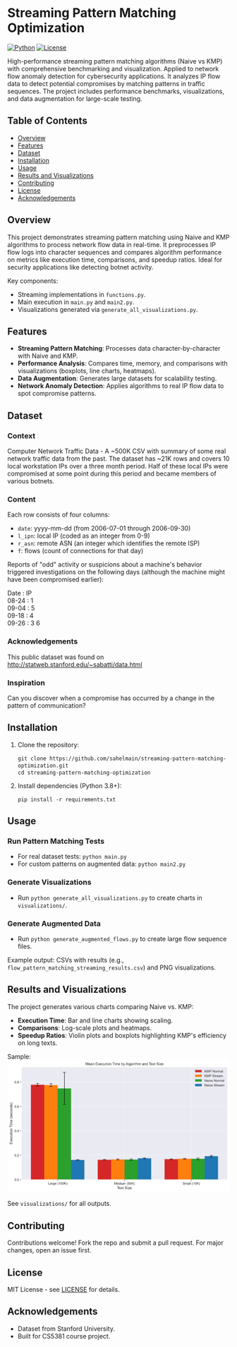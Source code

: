# Streaming Pattern Matching Optimization

[![Python](https://img.shields.io/badge/Python-3.8%2B-blue)](https://www.python.org/)
[![License](https://img.shields.io/badge/License-MIT-green)](LICENSE)

High-performance streaming pattern matching algorithms (Naive vs KMP) with comprehensive benchmarking and visualization. Applied to network flow anomaly detection for cybersecurity applications. It analyzes IP flow data to detect potential compromises by matching patterns in traffic sequences. The project includes performance benchmarks, visualizations, and data augmentation for large-scale testing.

## Table of Contents
- [Overview](#overview)
- [Features](#features)
- [Dataset](#dataset)
- [Installation](#installation)
- [Usage](#usage)
- [Results and Visualizations](#results-and-visualizations)
- [Contributing](#contributing)
- [License](#license)
- [Acknowledgements](#acknowledgements)

## Overview
This project demonstrates streaming pattern matching using Naive and KMP algorithms to process network flow data in real-time. It preprocesses IP flow logs into character sequences and compares algorithm performance on metrics like execution time, comparisons, and speedup ratios. Ideal for security applications like detecting botnet activity.

Key components:
- Streaming implementations in `functions.py`.
- Main execution in `main.py` and `main2.py`.
- Visualizations generated via `generate_all_visualizations.py`.

## Features
- **Streaming Pattern Matching**: Processes data character-by-character with Naive and KMP.
- **Performance Analysis**: Compares time, memory, and comparisons with visualizations (boxplots, line charts, heatmaps).
- **Data Augmentation**: Generates large datasets for scalability testing.
- **Network Anomaly Detection**: Applies algorithms to real IP flow data to spot compromise patterns.

## Dataset
### Context
Computer Network Traffic Data - A ~500K CSV with summary of some real network traffic data from the past. The dataset has ~21K rows and covers 10 local workstation IPs over a three month period. Half of these local IPs were compromised at some point during this period and became members of various botnets.

### Content
Each row consists of four columns:
- `date`: yyyy-mm-dd (from 2006-07-01 through 2006-09-30)
- `l_ipn`: local IP (coded as an integer from 0-9)
- `r_asn`: remote ASN (an integer which identifies the remote ISP)
- `f`: flows (count of connections for that day)

Reports of "odd" activity or suspicions about a machine's behavior triggered investigations on the following days (although the machine might have been compromised earlier):

Date : IP  
08-24 : 1  
09-04 : 5  
09-18 : 4  
09-26 : 3 6  

### Acknowledgements
This public dataset was found on http://statweb.stanford.edu/~sabatti/data.html

### Inspiration
Can you discover when a compromise has occurred by a change in the pattern of communication?

## Installation
1. Clone the repository:
   ```
   git clone https://github.com/sahelmain/streaming-pattern-matching-optimization.git
   cd streaming-pattern-matching-optimization
   ```

2. Install dependencies (Python 3.8+):
   ```
   pip install -r requirements.txt
   ```

## Usage
### Run Pattern Matching Tests
- For real dataset tests: `python main.py`
- For custom patterns on augmented data: `python main2.py`

### Generate Visualizations
- Run `python generate_all_visualizations.py` to create charts in `visualizations/`.

### Generate Augmented Data
- Run `python generate_augmented_flows.py` to create large flow sequence files.

Example output: CSVs with results (e.g., `flow_pattern_matching_streaming_results.csv`) and PNG visualizations.

## Results and Visualizations
The project generates various charts comparing Naive vs. KMP:
- **Execution Time**: Bar and line charts showing scaling.
- **Comparisons**: Log-scale plots and heatmaps.
- **Speedup Ratios**: Violin plots and boxplots highlighting KMP's efficiency on long texts.

Sample:  
![Execution Time Comparison](visualizations/bar_chart_execution_time.png)

See `visualizations/` for all outputs.

## Contributing
Contributions welcome! Fork the repo and submit a pull request. For major changes, open an issue first.

## License
MIT License - see [LICENSE](LICENSE) for details.

## Acknowledgements
- Dataset from Stanford University.
- Built for CS5381 course project.